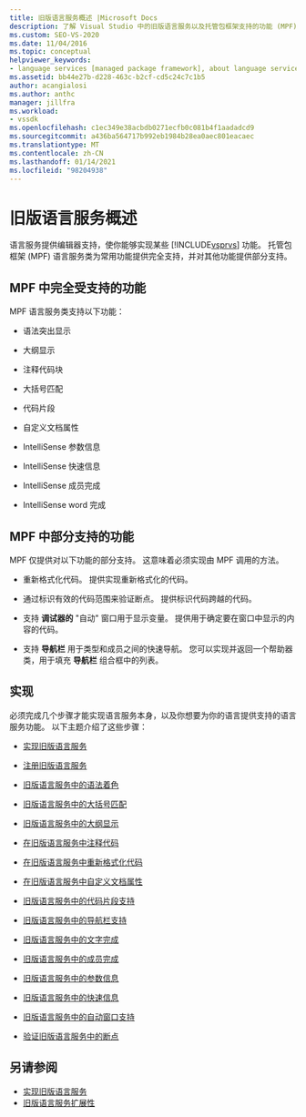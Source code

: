 ```yaml
---
title: 旧版语言服务概述 |Microsoft Docs
description: 了解 Visual Studio 中的旧版语言服务以及托管包框架支持的功能 (MPF) 语言服务类。
ms.custom: SEO-VS-2020
ms.date: 11/04/2016
ms.topic: conceptual
helpviewer_keywords:
- language services [managed package framework], about language services
ms.assetid: bb44e27b-d228-463c-b2cf-cd5c24c7c1b5
author: acangialosi
ms.author: anthc
manager: jillfra
ms.workload:
- vssdk
ms.openlocfilehash: c1ec349e38acbdb0271ecfb0c081b4f1aadadcd9
ms.sourcegitcommit: a436ba564717b992eb1984b28ea0aec801eacaec
ms.translationtype: MT
ms.contentlocale: zh-CN
ms.lasthandoff: 01/14/2021
ms.locfileid: "98204938"
---
```

# <a name="legacy-language-service-overview"></a>旧版语言服务概述
语言服务提供编辑器支持，使你能够实现某些 [!INCLUDE[vsprvs](../../code-quality/includes/vsprvs_md.md)] 功能。 托管包框架 (MPF) 语言服务类为常用功能提供完全支持，并对其他功能提供部分支持。

## <a name="fully-supported-features-in-the-mpf"></a>MPF 中完全受支持的功能
 MPF 语言服务类支持以下功能：

- 语法突出显示

- 大纲显示

- 注释代码块

- 大括号匹配

- 代码片段

- 自定义文档属性

- IntelliSense 参数信息

- IntelliSense 快速信息

- IntelliSense 成员完成

- IntelliSense word 完成

## <a name="partially-supported-features-in-the-mpf"></a>MPF 中部分支持的功能
 MPF 仅提供对以下功能的部分支持。 这意味着必须实现由 MPF 调用的方法。

- 重新格式化代码。 提供实现重新格式化的代码。

- 通过标识有效的代码范围来验证断点。 提供标识代码跨越的代码。

- 支持 **调试器的** "自动" 窗口用于显示变量。 提供用于确定要在窗口中显示的内容的代码。

- 支持 **导航栏** 用于类型和成员之间的快速导航。 您可以实现并返回一个帮助器类，用于填充 **导航栏** 组合框中的列表。

## <a name="implementation"></a>实现
 必须完成几个步骤才能实现语言服务本身，以及你想要为你的语言提供支持的语言服务功能。 以下主题介绍了这些步骤：

- [实现旧版语言服务](../../extensibility/internals/implementing-a-legacy-language-service2.md)

- [注册旧版语言服务](../../extensibility/internals/registering-a-legacy-language-service1.md)

- [旧版语言服务中的语法着色](../../extensibility/internals/syntax-colorizing-in-a-legacy-language-service.md)

- [旧版语言服务中的大括号匹配](../../extensibility/internals/brace-matching-in-a-legacy-language-service.md)

- [旧版语言服务中的大纲显示](../../extensibility/internals/outlining-in-a-legacy-language-service.md)

- [在旧版语言服务中注释代码](../../extensibility/internals/commenting-code-in-a-legacy-language-service.md)

- [在旧版语言服务中重新格式化代码](../../extensibility/internals/reformatting-code-in-a-legacy-language-service.md)

- [在旧版语言服务中自定义文档属性](../../extensibility/internals/custom-document-properties-in-a-legacy-language-service.md)

- [旧版语言服务中的代码片段支持](../../extensibility/internals/support-for-code-snippets-in-a-legacy-language-service.md)

- [旧版语言服务中的导航栏支持](../../extensibility/internals/support-for-the-navigation-bar-in-a-legacy-language-service.md)

- [旧版语言服务中的文字完成](../../extensibility/internals/word-completion-in-a-legacy-language-service.md)

- [旧版语言服务中的成员完成](../../extensibility/internals/member-completion-in-a-legacy-language-service.md)

- [旧版语言服务中的参数信息](../../extensibility/internals/parameter-info-in-a-legacy-language-service2.md)

- [旧版语言服务中的快速信息](../../extensibility/internals/quick-info-in-a-legacy-language-service.md)

- [旧版语言服务中的自动窗口支持](../../extensibility/internals/support-for-the-autos-window-in-a-legacy-language-service.md)

- [验证旧版语言服务中的断点](../../extensibility/internals/validating-breakpoints-in-a-legacy-language-service.md)

## <a name="see-also"></a>另请参阅
- [实现旧版语言服务](../../extensibility/internals/implementing-a-legacy-language-service1.md)
- [旧版语言服务扩展性](../../extensibility/internals/legacy-language-service-extensibility.md)
